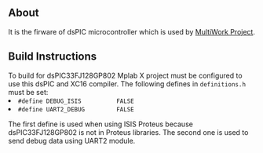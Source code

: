 <h2>
</a>About</h2>
It is the firware of dsPIC microcontroller which is used by <a href="https://github.com/dragondgold/MultiWork">MultiWork Project</a>.

<h2>
</a>Build Instructions</h2>
To build for dsPIC33FJ128GP802 Mplab X project must be configured to use this dsPIC and XC16 compiler. The following defines in <code>definitions.h</code> must be set:

<li><code>#define DEBUG_ISIS          FALSE</code>

<li><code>#define UART2_DEBUG         FALSE</code>

The first define is used when using ISIS Proteus because dsPIC33FJ128GP802 is not in Proteus libraries. The second one is used to send debug data using UART2 module.